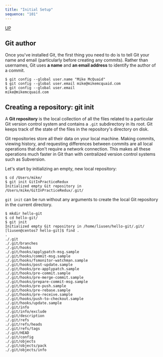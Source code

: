 ```yaml
---
title: "Initial Setup"
sequence: "101"
---
```


[UP](/git.html)


## Git author

Once you've installed Git, the first thing you need to do is to tell Git your name and email (particularly before creating any commits).
Rather than usernames, Git uses **a name** and **an email address** to identify the author of a commit.

```text
$ git config --global user.name "Mike McQuaid"
$ git config --global user.email mike@mikemcquaid.com
$ git config --global user.email
mike@mikemcquaid.com
```

## Creating a repository: git init

A **Git repository** is the local collection of all the files related to a particular Git version control system and contains a `.git` subdirectory in its root.
Git keeps track of the state of the files in the repository's directory on disk.

Git repositories store all their data on your local machine.
Making commits, viewing history, and requesting differences between commits are all local operations
that don't require a network connection.
This makes all these operations much faster in Git than with centralized version control systems such as Subversion.

Let's start by initializing an empty, new local repository:

```text
$ cd /Users/mike/
$ git init GitInPracticeRedux
Initialized empty Git repository in
/Users/mike/GitInPracticeRedux/.git/
```

`git init` can be run without any arguments to create the local Git repository in the current directory. 

```text
$ mkdir hello-git
$ cd hello-git/
$ git init
Initialized empty Git repository in /home/liusen/hello-git/.git/
[liusen@centos7 hello-git]$ find .
.
./.git
./.git/branches
./.git/hooks
./.git/hooks/applypatch-msg.sample
./.git/hooks/commit-msg.sample
./.git/hooks/fsmonitor-watchman.sample
./.git/hooks/post-update.sample
./.git/hooks/pre-applypatch.sample
./.git/hooks/pre-commit.sample
./.git/hooks/pre-merge-commit.sample
./.git/hooks/prepare-commit-msg.sample
./.git/hooks/pre-push.sample
./.git/hooks/pre-rebase.sample
./.git/hooks/pre-receive.sample
./.git/hooks/push-to-checkout.sample
./.git/hooks/update.sample
./.git/info
./.git/info/exclude
./.git/description
./.git/refs
./.git/refs/heads
./.git/refs/tags
./.git/HEAD
./.git/config
./.git/objects
./.git/objects/pack
./.git/objects/info
```
